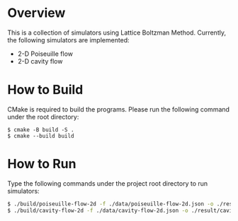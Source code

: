 # Overview

This is a collection of simulators using Lattice Boltzman Method. Currently, the following simulators are implemented:

- 2-D Poiseuille flow
- 2-D cavity flow

# How to Build

CMake is required to build the programs. Please run the following command under the root directory:

```terminal
$ cmake -B build -S .
$ cmake --build build
```

# How to Run

Type the following commands under the project root directory to run simulators:

```bash
$ ./build/poiseuille-flow-2d -f ./data/poiseuille-flow-2d.json -o ./result/poiseuille-flow-2d
$ ./build/cavity-flow-2d -f ./data/cavity-flow-2d.json -o ./result/cavity-flow-2d
```